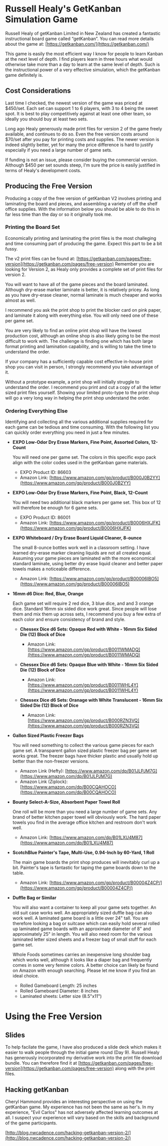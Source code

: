 # Russell Healy's GetKanban Simulation Game

Russell Healy of getKanban Limited in New Zealand has created a fantastic instructional board game called “getKanban”. You can read more details about the game at: [https://getkanban.com/](https://getkanban.com/)

This game is easily the most efficient way I know for people to learn Kanban at the next level of depth. I find players learn in three hours what would otherwise take more than a day to learn at the same level of depth. Such is the instructional power of a very effective simulation, which the getKanban game definitely is.

## Cost Considerations

Last time I checked, the newest version of the game was priced at $450/set. Each set can support 1 to 6 players, with 3 to 4 being the sweet spot. It is best to play competitively against at least one other team, so ideally you should buy at least two sets.

Long ago Healy generously made print files for version 2 of the game freely available, and continues to do so. Even the free version costs around $70/set after you pay for printing costs and supplies. The newer version is indeed slightly better, yet for many the price difference is hard to justify especially if you need a large number of game sets.

If funding is not an issue, please consider buying the commercial version. Although $450 per set sounds steep, I'm sure the price is easily justified in terms of Healy's development costs.


## Producing the Free Version

Producing a copy of the free version of getKanban V2 involves printing and laminating the board and pieces, and assembling a variety of off the shelf office supplies. With the information below you should be able to do this
in far less time than the day or so it originally took me.

### Printing the Board Set

Economically printing and laminating the print files is the most challeging and time consuming part of producing the game. Expect this part to be a bit fussy.

The v2 print files can be found at: [https://getkanban.com/pages/free-version](https://getkanban.com/pages/free-version)
Remember you are looking for Version 2, as Healy only provides a complete set of print files for version 2.

You will want to have all of the game pieces and the board laminated. Although dry-erase marker laminate is better, it is relatively pricey. As long as you have dry-erase cleaner, normal laminate is much cheaper and works almost as well.

I recommend you ask the print shop to print the blocker card on pink paper, and laminate it along with everything else. You will only need one of these per game set.

You are very likely to find an online print shop will have the lowest production cost, although an online shop is also likely going to be the most difficult to work with. The challenge is finding one which has both large format printing and lamination capability, and is willing to take the time to understand the order.

If your company has a sufficiently capable cost effective in-house print shop you can visit in person, I strongly recommend you take advantage of it.

Without a prototype example, a print shop will initially struggle to understand the order. I recommend you print and cut a copy of all the letter sized print files yourself. Showing your limited proto-type to the print shop will go a very long way in helping the print shop understand the order.

### Ordering Everything Else

Identifying and collecting all the various additional supplies required for each game can be tedious and time consuming. With the following list you can quickly order everything you need in just a few minutes.

+ **EXPO Low-Odor Dry Erase Markers, Fine Point, Assorted Colors, 12-Count**

  You will need one per game set. The colors in this specific expo pack align with the color codes used in the getKanban game materials.

  - EXPO Product ID: 86603
  - Amazon Link: [https://www.amazon.com/gp/product/B000J0B2YY](https://www.amazon.com/gp/product/B000J0B2YY)
  
+ **EXPO Low-Odor Dry Erase Markers, Fine Point, Black, 12-Count**

  You will need two additional black markers per game set. This box of 12 will therefore be enough for 6 game sets.

  - EXPO Product ID: 86001
  - Amazon Link: [https://www.amazon.com/gp/product/B0006HXJFK](https://www.amazon.com/gp/product/B0006HXJFK)
  
+ **EXPO Whiteboard / Dry Erase Board Liquid Cleaner, 8-ounce**

  The small 8-ounce bottles work well in a classroom setting. I have learned dry-erase marker cleaning liquids are not all created equal. Assuming your game pieces are laminated with the more economical standard laminate, using better dry erase liquid cleaner and better paper towels makes a noticeable difference.

  - Amazon Link: [https://www.amazon.com/gp/product/B00006IBO5](https://www.amazon.com/gp/product/B00006IBO5)
  

+ **16mm d6 Dice: Red, Blue, Orange**
  
  Each game set will require 2 red dice, 3 blue dice, and and 3 orange dice. Standard 16mm six sided dice work great. Since people will lose them and mix them up across sets, I recommend you buy a few extra of each color and ensure consistency of brand and style.

  - **Chessex Dice d6 Sets: Opaque Red with White - 16mm Six Sided Die (12) Block of Dice**
    - Amazon Link: [https://www.amazon.com/gp/product/B0011WMADQ](https://www.amazon.com/gp/product/B0011WMADQ)

  - **Chessex Dice d6 Sets: Opaque Blue with White - 16mm Six Sided Die (12) Block of Dice**
    - Amazon Link: [https://www.amazon.com/gp/product/B0011WHL4Y](https://www.amazon.com/gp/product/B0011WHL4Y)

  - **Chessex Dice d6 Sets: Oranage with White Translucent - 16mm Six Sided Die (12) Block of Dice**
    - Amazon Link: [https://www.amazon.com/gp/product/B000RZN3VQ](https://www.amazon.com/gp/product/B000RZN3VQ)

  
+ **Gallon Sized Plastic Freezer Bags**

  You will need something to collect the various game pieces for each game set. A transparent gallon sized plastic freezer bag per game set works great. The freezer bags have thicker plastic and usually hold up better than the non-freezer versions.

  - Amazon Link (Hefty): [https://www.amazon.com/dp/B01JLPJM7G](https://www.amazon.com/dp/B01JLPJM7G)
  - Amazon Link (Ziplock): [https://www.amazon.com/dp/B00CQAHOCO](https://www.amazon.com/dp/B00CQAHOCO)
  
+ **Bounty Select-A-Size, Absorbent Paper Towel Roll**

  One roll will be more than you need a large number of game sets. Any brand of better kitchen paper towel will obviously work. The hard paper towels you find in the average office kitchen and restroom don't work well.

  - Amazon Link: [https://www.amazon.com/dp/B01LXU4M87](https://www.amazon.com/dp/B01LXU4M87)
  
+ **ScotchBlue Painter's Tape, Multi-Use, 0.94-Inch by 60-Yard, 1 Roll**

  The main game boards the print shop produces will inevitably curl up a bit. Painter's tape is fantastic for taping the game boards down to the table.

  - Amazon Link: [https://www.amazon.com/gp/product/B00004Z4CP/](https://www.amazon.com/gp/product/B00004Z4CP/)
  
+ **Duffle Bag or Similar**

  You will also want a container to keep all your game sets together. An old suit case works well. An appropriately sized duffle bag can also work well. A laminated game board is a little over 24" tall. You are therefore looking a bag or suitcase which can easily hold several rolled up laminated game boards with an approximate diameter of 8" and approximately 25" in length. You will also need room for the various laminated letter sized sheets and a freezer bag of small stuff for each game set. 

  Whole Foods sometimes carries an inexpensive long shoulder bag which works well, although it looks like a diaper bag and frequently comes in some very femine colors. A better choice can likely be found on Amazon with enough searching. Please let me know if you find an ideal choice.
  
  - Rolled Gameboard Length: 25 inches
  - Rolled Gameboard Diameter: 8 inches
  - Laminated sheets: Letter size (8.5"x11")

# Using the Free Version

## Slides

To help facilate the game, I have also produced a slide deck which makes it easier to walk people through the initial game round (Day 9). Russell Healy has generously incorporated my derivative work into the print file download bundle. You can therefore find it at 
[https://getkanban.com/pages/free-version](https://getkanban.com/pages/free-version) along with the print files.

## Hacking getKanban

Cheryl Hammond provides an interesting perspective on using the getKanban game. My experience has not been the same as her's. In my experience, "Evil Carlos" has not adversely affected learning outcomes at all. I suspect your experience will vary based on the skills and background of the game participants.

[http://blog.nwcadence.com/hacking-getkanban-version-2/](http://blog.nwcadence.com/hacking-getkanban-version-2/)

